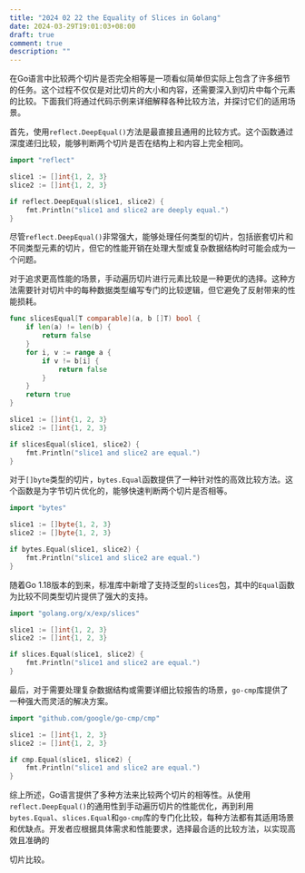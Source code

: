 ```yaml
---
title: "2024 02 22 the Equality of Slices in Golang"
date: 2024-03-29T19:01:03+08:00
draft: true
comment: true
description: ""
---
```


在Go语言中比较两个切片是否完全相等是一项看似简单但实际上包含了许多细节的任务。这个过程不仅仅是对比切片的大小和内容，还需要深入到切片中每个元素的比较。下面我们将通过代码示例来详细解释各种比较方法，并探讨它们的适用场景。

首先，使用`reflect.DeepEqual()`方法是最直接且通用的比较方式。这个函数通过深度递归比较，能够判断两个切片是否在结构上和内容上完全相同。

```go
import "reflect"

slice1 := []int{1, 2, 3}
slice2 := []int{1, 2, 3}

if reflect.DeepEqual(slice1, slice2) {
    fmt.Println("slice1 and slice2 are deeply equal.")
}
```

尽管`reflect.DeepEqual()`非常强大，能够处理任何类型的切片，包括嵌套切片和不同类型元素的切片，但它的性能开销在处理大型或复杂数据结构时可能会成为一个问题。

对于追求更高性能的场景，手动遍历切片进行元素比较是一种更优的选择。这种方法需要针对切片中的每种数据类型编写专门的比较逻辑，但它避免了反射带来的性能损耗。

```go
func slicesEqual[T comparable](a, b []T) bool {
    if len(a) != len(b) {
        return false
    }
    for i, v := range a {
        if v != b[i] {
            return false
        }
    }
    return true
}

slice1 := []int{1, 2, 3}
slice2 := []int{1, 2, 3}

if slicesEqual(slice1, slice2) {
    fmt.Println("slice1 and slice2 are equal.")
}
```

对于`[]byte`类型的切片，`bytes.Equal`函数提供了一种针对性的高效比较方法。这个函数是为字节切片优化的，能够快速判断两个切片是否相等。

```go
import "bytes"

slice1 := []byte{1, 2, 3}
slice2 := []byte{1, 2, 3}

if bytes.Equal(slice1, slice2) {
    fmt.Println("slice1 and slice2 are equal.")
}
```

随着Go 1.18版本的到来，标准库中新增了支持泛型的`slices`包，其中的`Equal`函数为比较不同类型切片提供了强大的支持。

```go
import "golang.org/x/exp/slices"

slice1 := []int{1, 2, 3}
slice2 := []int{1, 2, 3}

if slices.Equal(slice1, slice2) {
    fmt.Println("slice1 and slice2 are equal.")
}
```

最后，对于需要处理复杂数据结构或需要详细比较报告的场景，`go-cmp`库提供了一种强大而灵活的解决方案。

```go
import "github.com/google/go-cmp/cmp"

slice1 := []int{1, 2, 3}
slice2 := []int{1, 2, 3}

if cmp.Equal(slice1, slice2) {
    fmt.Println("slice1 and slice2 are equal.")
}
```

综上所述，Go语言提供了多种方法来比较两个切片的相等性。从使用`reflect.DeepEqual()`的通用性到手动遍历切片的性能优化，再到利用`bytes.Equal`、`slices.Equal`和`go-cmp`库的专门化比较，每种方法都有其适用场景和优缺点。开发者应根据具体需求和性能要求，选择最合适的比较方法，以实现高效且准确的

切片比较。
